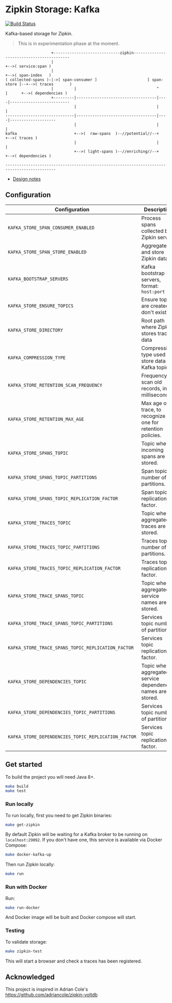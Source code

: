 # Zipkin Storage: Kafka

[![Build Status](https://www.travis-ci.org/jeqo/zipkin-storage-kafka.svg?branch=master)](https://www.travis-ci.org/jeqo/zipkin-storage-kafka)

Kafka-based storage for Zipkin.

> This is in experimentation phase at the moment.

```
                    +-----------------------------zipkin------------------------------------------
                    |                                                         +-->( service:span )
                    |                                                         +-->( span-index   )
( collected-spans )-|->[ span-consumer ]                      [ span-store ]--+-->( traces       )
                    |         |                                   ^    |      +-->( dependencies )
                    +---------|-----------------------------------|----|--------------------------
                              |                                   |    |
------------------------------|-----------------------------------|----|--------------------
                              |                                   |    |
kafka                         +-->(  raw-spans  )--//potential//--+    +-->( traces )
                              |                                   |    |
                              +-->( light-spans )--//enriching//--+    +-->( dependencies )

--------------------------------------------------------------------------------------------

```

- [Design notes](DESIGN.md)

## Configuration

| Configuration | Description | Default |
|---------------|-------------|---------|
| `KAFKA_STORE_SPAN_CONSUMER_ENABLED` | Process spans collected by Zipkin server | `true` |
| `KAFKA_STORE_SPAN_STORE_ENABLED` | Aggregate and store Zipkin data | `true` |
| `KAFKA_BOOTSTRAP_SERVERS` | Kafka bootstrap servers, format: `host:port` | `localhost:9092` |
| `KAFKA_STORE_ENSURE_TOPICS` | Ensure topics are created if don't exist | `true` |
| `KAFKA_STORE_DIRECTORY` | Root path where Zipkin stores tracing data | `/tmp/zipkin` |
| `KAFKA_COMPRESSION_TYPE` | Compression type used to store data in Kafka topics | `NONE` |
| `KAFKA_STORE_RETENTION_SCAN_FREQUENCY` | Frequency to scan old records, in milliseconds. | `86400000` (1 day) |
| `KAFKA_STORE_RETENTION_MAX_AGE` | Max age of a trace, to recognize old one for retention policies. | `604800000` (7 day) |
| `KAFKA_STORE_SPANS_TOPIC` | Topic where incoming spans are stored. | `zipkin-spans` |
| `KAFKA_STORE_SPANS_TOPIC_PARTITIONS` | Span topic number of partitions. | `1` |
| `KAFKA_STORE_SPANS_TOPIC_REPLICATION_FACTOR` | Span topic replication factor. | `1` |
| `KAFKA_STORE_TRACES_TOPIC` | Topic where aggregated traces are stored. | `zipkin-traces` |
| `KAFKA_STORE_TRACES_TOPIC_PARTITIONS` | Traces topic number of partitions. | `1` |
| `KAFKA_STORE_TRACES_TOPIC_REPLICATION_FACTOR` | Traces topic replication factor. | `1` |
| `KAFKA_STORE_TRACE_SPANS_TOPIC` | Topic where aggregated service names are stored. | `zipkin-services` |
| `KAFKA_STORE_TRACE_SPANS_TOPIC_PARTITIONS` | Services topic number of partitions. | `1` |
| `KAFKA_STORE_TRACE_SPANS_TOPIC_REPLICATION_FACTOR` | Services topic replication factor. | `1` |
| `KAFKA_STORE_DEPENDENCIES_TOPIC` | Topic where aggregated service dependencies names are stored. | `zipkin-dependencies` |
| `KAFKA_STORE_DEPENDENCIES_TOPIC_PARTITIONS` | Services topic number of partitions. | `1` |
| `KAFKA_STORE_DEPENDENCIES_TOPIC_REPLICATION_FACTOR` | Services topic replication factor. | `1` |

## Get started

To build the project you will need Java 8+.

```bash
make build
make test
```

### Run locally

To run locally, first you need to get Zipkin binaries:

```bash
make get-zipkin
```

By default Zipkin will be waiting for a Kafka broker to be running on `localhost:29092`. If you don't have one, 
this service is available via Docker Compose:

```bash
make docker-kafka-up
```

Then run Zipkin locally:

```bash
make run
```

### Run with Docker

Run:

```bash
make run-docker
```

And Docker image will be built and Docker compose will start.

### Testing

To validate storage:

```bash
make zipkin-test
```

This will start a browser and check a traces has been registered.

## Acknowledged

This project is inspired in Adrian Cole's <https://github.com/adriancole/zipkin-voltdb>
